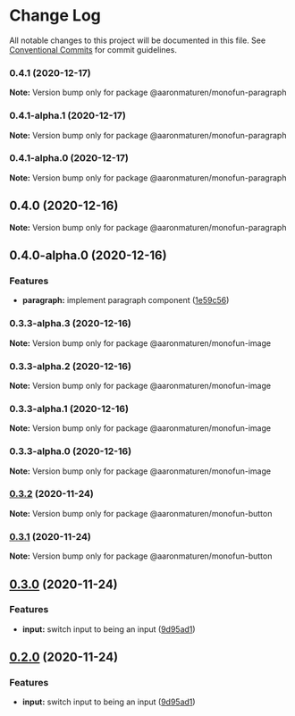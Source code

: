 # Change Log

All notable changes to this project will be documented in this file.
See [Conventional Commits](https://conventionalcommits.org) for commit guidelines.

### 0.4.1 (2020-12-17)

**Note:** Version bump only for package @aaronmaturen/monofun-paragraph





### 0.4.1-alpha.1 (2020-12-17)

**Note:** Version bump only for package @aaronmaturen/monofun-paragraph





### 0.4.1-alpha.0 (2020-12-17)

**Note:** Version bump only for package @aaronmaturen/monofun-paragraph





## 0.4.0 (2020-12-16)

**Note:** Version bump only for package @aaronmaturen/monofun-paragraph





## 0.4.0-alpha.0 (2020-12-16)


### Features

* **paragraph:** implement paragraph component ([1e59c56](https://github.com/aaronmaturen/monofun/commit/1e59c56c233c5deac37a4415b06be09dd71cd093))



### 0.3.3-alpha.3 (2020-12-16)

**Note:** Version bump only for package @aaronmaturen/monofun-image





### 0.3.3-alpha.2 (2020-12-16)

**Note:** Version bump only for package @aaronmaturen/monofun-image





### 0.3.3-alpha.1 (2020-12-16)

**Note:** Version bump only for package @aaronmaturen/monofun-image





### 0.3.3-alpha.0 (2020-12-16)

**Note:** Version bump only for package @aaronmaturen/monofun-image





### [0.3.2](https://github.com/aaronmaturen/monofun/compare/@aaronmaturen/monofun-button@0.3.1...@aaronmaturen/monofun-button@0.3.2) (2020-11-24)

**Note:** Version bump only for package @aaronmaturen/monofun-button





### [0.3.1](https://github.com/aaronmaturen/monofun/compare/@aaronmaturen/monofun-button@0.3.0...@aaronmaturen/monofun-button@0.3.1) (2020-11-24)

**Note:** Version bump only for package @aaronmaturen/monofun-button





## [0.3.0](https://github.com/aaronmaturen/monofun/compare/@aaronmaturen/monofun-button@0.1.1...@aaronmaturen/monofun-button@0.3.0) (2020-11-24)


### Features

* **input:** switch input to being an input ([9d95ad1](https://github.com/aaronmaturen/monofun/commit/9d95ad13f71975f16a117f26942a90d3c6ff0254))



## [0.2.0](https://github.com/aaronmaturen/monofun/compare/@aaronmaturen/monofun-button@0.1.1...@aaronmaturen/monofun-button@0.2.0) (2020-11-24)


### Features

* **input:** switch input to being an input ([9d95ad1](https://github.com/aaronmaturen/monofun/commit/9d95ad13f71975f16a117f26942a90d3c6ff0254))
